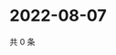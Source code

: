 # 2022-08-07

共 0 条

<!-- BEGIN WEIBO -->
<!-- 最后更新时间 Sun Aug 07 2022 12:12:33 GMT+0800 (China Standard Time) -->

<!-- END WEIBO -->
